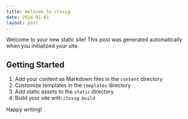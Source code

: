 ```yaml
---
title: Welcome to ctxssg
date: 2024-01-01
layout: post
---
```


Welcome to your new static site! This post was generated automatically when you initialized your site.

## Getting Started

1. Add your content as Markdown files in the `content` directory
2. Customize templates in the `templates` directory
3. Add static assets to the `static` directory
4. Build your site with `ctxssg build`

Happy writing!